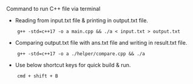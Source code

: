 Command to run C++ file via terminal

-   Reading from input.txt file & printing in output.txt file.

```
    g++ -std=c++17 -o a main.cpp && ./a < input.txt > output.txt
```

-   Comparing output.txt file with ans.txt file and writing in result.txt file.

```
    g++ -std=c++17 -o a ./helper/compare.cpp && ./a
```

-   Use below shortcut keys for quick build & run.

```
    cmd + shift + B
```
